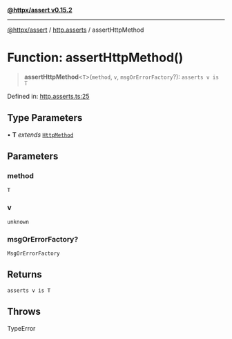 [**@httpx/assert v0.15.2**](../../README.md)

***

[@httpx/assert](../../README.md) / [http.asserts](../README.md) / assertHttpMethod

# Function: assertHttpMethod()

> **assertHttpMethod**\<`T`\>(`method`, `v`, `msgOrErrorFactory`?): `asserts v is T`

Defined in: [http.asserts.ts:25](https://github.com/belgattitude/httpx/blob/d975bb2c60098569db690fb567053dfa3514ae29/packages/assert/src/http.asserts.ts#L25)

## Type Parameters

• **T** *extends* [`HttpMethod`](../../http.types/type-aliases/HttpMethod.md)

## Parameters

### method

`T`

### v

`unknown`

### msgOrErrorFactory?

`MsgOrErrorFactory`

## Returns

`asserts v is T`

## Throws

TypeError
